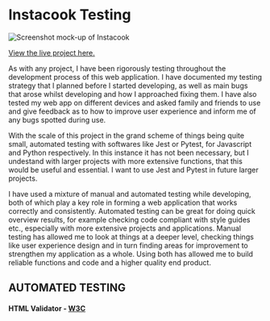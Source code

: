 # Instacook Testing

<img src="#" alt="Screenshot mock-up of Instacook">

[View the live project here.](https://instacook-64f0d9d64709.herokuapp.com//)

As with any project, I have been rigorously testing throughout the development process of this web application. I have documented my testing strategy that I planned before I started developing, as well as main bugs that arose whilst developing and how I approached fixing them. I have also tested my web app on different devices and asked family and friends to use and give feedback as to how to improve user experience and inform me of any bugs spotted during use.

With the scale of this project in the grand scheme of things being quite small, automated testing with softwares like Jest or Pytest, for Javascript and Python respectively. In this instance it has not been necessary, but I undestand with larger projects with more extensive functions, that this would be useful and essential. I want to use Jest and Pytest in future larger projects.

I have used a mixture of manual and automated testing while developing, both of which play a key role in forming a web application that works correctly and consistently. Automated testing can be great for doing quick overview results, for example checking code compliant with style guides etc., especially with more extensive projects and applications. Manual testing has allowed me to look at things at a deeper level, checking things like user experience design and in turn finding areas for improvement to strengthen my application as a whole. Using both has allowed me to build reliable functions and code and a higher quality end product.

## AUTOMATED TESTING

#### HTML Validator - [W3C](https://validator.w3.org/)

